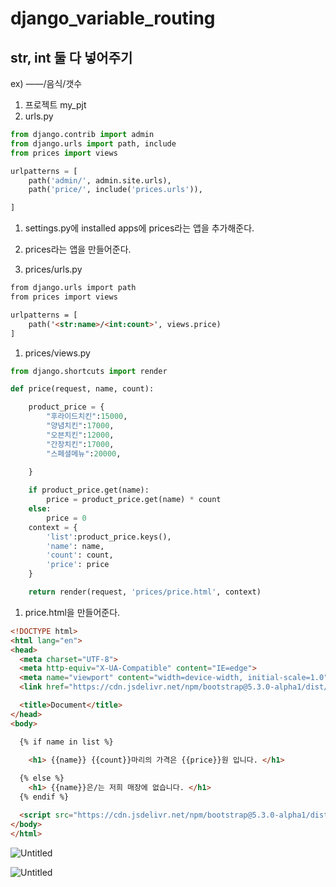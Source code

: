 # django_variable_routing

## str, int 둘 다 넣어주기

ex) ——/음식/갯수

1. 프로젝트 my_pjt
2. urls.py

```python
from django.contrib import admin
from django.urls import path, include
from prices import views

urlpatterns = [
    path('admin/', admin.site.urls),
    path('price/', include('prices.urls')),

]
```

1. settings.py에 installed apps에 prices라는 앱을 추가해준다. 

1. prices라는 앱을 만들어준다.
2. prices/urls.py

```html
from django.urls import path
from prices import views

urlpatterns = [
    path('<str:name>/<int:count>', views.price)
]
```

1. prices/views.py

```python
from django.shortcuts import render

def price(request, name, count):

    product_price = {
        "후라이드치킨":15000,
        "양념치킨":17000,
        "오븐치킨":12000,
        "간장치킨":17000,
        "스페셜메뉴":20000,
        
    }

    if product_price.get(name):
        price = product_price.get(name) * count
    else:
        price = 0
    context = {
        'list':product_price.keys(),
        'name': name,
        'count': count,
        'price': price
    }

    return render(request, 'prices/price.html', context)
```

1. price.html을 만들어준다.

```html
<!DOCTYPE html>
<html lang="en">
<head>
  <meta charset="UTF-8">
  <meta http-equiv="X-UA-Compatible" content="IE=edge">
  <meta name="viewport" content="width=device-width, initial-scale=1.0">
  <link href="https://cdn.jsdelivr.net/npm/bootstrap@5.3.0-alpha1/dist/css/bootstrap.min.css" rel="stylesheet" integrity="sha384-GLhlTQ8iRABdZLl6O3oVMWSktQOp6b7In1Zl3/Jr59b6EGGoI1aFkw7cmDA6j6gD" crossorigin="anonymous">

  <title>Document</title>
</head>
<body>

  {% if name in list %}
  
    <h1> {{name}} {{count}}마리의 가격은 {{price}}원 입니다. </h1>

  {% else %}
    <h1> {{name}}은/는 저희 매장에 없습니다. </h1>
  {% endif %}

  <script src="https://cdn.jsdelivr.net/npm/bootstrap@5.3.0-alpha1/dist/js/bootstrap.bundle.min.js" integrity="sha384-w76AqPfDkMBDXo30jS1Sgez6pr3x5MlQ1ZAGC+nuZB+EYdgRZgiwxhTBTkF7CXvN" crossorigin="anonymous"></script>
</body>
</html>
```

![Untitled](https://s3-us-west-2.amazonaws.com/secure.notion-static.com/bfd3fbb6-802f-474d-b6ce-2283363f600a/Untitled.png)

![Untitled](https://s3-us-west-2.amazonaws.com/secure.notion-static.com/92553318-0160-4129-8679-2ba2d354c619/Untitled.png)
